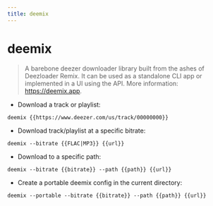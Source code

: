 ```yaml
---
title: deemix
---
```

# deemix

> A barebone deezer downloader library built from the ashes of Deezloader Remix.
> It can be used as a standalone CLI app or implemented in a UI using the API.
> More information: <https://deemix.app>.

- Download a track or playlist:

`deemix {{https://www.deezer.com/us/track/00000000}}`

- Download track/playlist at a specific bitrate:

`deemix --bitrate {{FLAC|MP3}} {{url}}`

- Download to a specific path:

`deemix --bitrate {{bitrate}} --path {{path}} {{url}}`

- Create a portable deemix config in the current directory:

`deemix --portable --bitrate {{bitrate}} --path {{path}} {{url}}`
